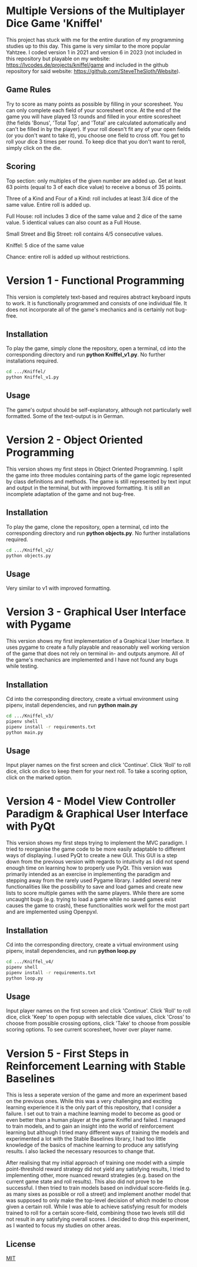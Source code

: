# Multiple Versions of the Multiplayer Dice Game 'Kniffel'

This project has stuck with me for the entire duration of my programming studies up to this day. This game is very similar to the more popular Yahtzee. I coded version 1 in 2021 and version 6 in 2023 (not included in this repository but playable on my website: https://lvcodes.de/projects/kniffel/game and included in the github repository for said website: https://github.com/SteveTheSloth/Website).

## Game Rules

Try to score as many points as possible by filling in your scoresheet. You can only complete each field of your scoresheet once. At the end of the game you will have played 13 rounds and filled in your entire scoresheet (the fields 'Bonus', 'Total Top', and 'Total' are calculated automatically and can't be filled in by the player). If your roll doesn't fit any of your open fields (or you don't want to take it), you choose one field to cross off. You get to roll your dice 3 times per round. To keep dice that you don't want to reroll, simply click on the die.

## Scoring

Top section: only multiples of the given number are added up. Get at least 63 points (equal to 3 of each dice value) to receive a bonus of 35 points.

Three of a Kind and Four of a Kind: roll includes at least 3/4 dice of the same value. Entire roll is added up.

Full House: roll includes 3 dice of the same value and 2 dice of the same value. 5 identical values can also count as a Full House.

Small Street and Big Street: roll contains 4/5 consecutive values.

Kniffel: 5 dice of the same value

Chance: entire roll is added up without restrictions.

# Version 1 - Functional Programming

This version is completely text-based and requires abstract keyboard inputs to work. It is functionally programmed and consists of one individual file. It does not incorporate all of the game's mechanics and is certainly not bug-free.

## Installation

To play the game, simply clone the repository, open a terminal, cd into the corresponding directory and run **python Kniffel_v1.py**. No further installations required.

```bash
cd .../Kniffel/
python Kniffel_v1.py

```

## Usage

The game's output should be self-explanatory, although not particularly well formatted. Some of the text-output is in German.

# Version 2 - Object Oriented Programming

This version shows my first steps in Object Oriented Programming. I split the game into three modules containing parts of the game logic represented by class definitions and methods. The game is still represented by text input and output in the terminal, but with improved formatting. It is still an incomplete adaptation of the game and not bug-free.

## Installation

To play the game, clone the repository, open a terminal, cd into the corresponding directory and run **python objects.py**. No further installations required.

```bash
cd .../Kniffel_v2/
python objects.py

```

## Usage

Very similar to v1 with improved formatting.

# Version 3 - Graphical User Interface with Pygame

This version shows my first implementation of a Graphical User Interface. It uses pygame to create a fully playable and reasonably well working version of the game that does not rely on terminal in- and outputs anymore. All of the game's mechanics are implemented and I have not found any bugs while testing.

## Installation

Cd into the corresponding directory, create a virtual environment using pipenv, install dependencies, and run **python main.py**

```bash
cd .../Kniffel_v3/
pipenv shell
pipenv install -r requirements.txt
python main.py
```

## Usage

Input player names on the first screen and click 'Continue'. Click 'Roll' to roll dice, click on dice to keep them for your next roll. To take a scoring option, click on the marked option.

# Version 4 - Model View Controller Paradigm & Graphical User Interface with PyQt

This version shows my first steps trying to implement the MVC paradigm. I tried to reorganise the game code to be more easily adaptable to different ways of displaying. I used PyQt to create a new GUI. This GUI is a step down from the previous version with regards to intuitivity as I did not spend enough time on learning how to properly use PyQt. This version was primarily intended as an exercise in implementing the paradigm and stepping away from the rarely used Pygame library. I added several new functionalities like the possibility to save and load games and create new lists to score multiple games with the same players. While there are some uncaught bugs (e.g. trying to load a game while no saved games exist causes the game to crash), these functionalities work well for the most part and are implemented using Openpyxl.

## Installation

Cd into the corresponding directory, create a virtual environment using pipenv, install dependencies, and run **python loop.py**

```bash
cd .../Kniffel_v4/
pipenv shell
pipenv install -r requirements.txt
python loop.py
```

## Usage

Input player names on the first screen and click 'Continue'. Click 'Roll' to roll dice, click 'Keep' to open popup with selectable dice values, click 'Cross' to choose from possible crossing options, click 'Take' to choose from possible scoring options. To see current scoresheet, hover over player name.

# Version 5 - First Steps in Reinforcement Learning with Stable Baselines

This is less a seperate version of the game and more an experiment based on the previous ones. While this was a very challenging and exciting learning experience it is the only part of this repository, that I consider a failure. I set out to train a machine learning model to become as good or even better than a human player at the game Kniffel and failed. I managed to train models, and to gain an insight into the world of reinforcement learning but although I tried many different ways of training the models and experimented a lot with the Stable Baselines library, I had too little knowledge of the basics of machine learning to produce any satisfying results. I also lacked the necessary resources to change that.

After realising that my initial approach of training one model with a simple point-threshold reward strategy did not yield any satisfying results, I tried to implementing other, more nuanced reward strategies (e.g. based on the current game state and roll results). This also did not prove to be successful. I then tried to train models based on individual score-fields (e.g. as many sixes as possible or roll a street) and implement another model that was supposed to only make the top-level decision of which model to chose given a certain roll. While I was able to achieve satisfying result for models trained to roll for a certain score-field, combining those two levels still did not result in any satisfying overall scores. I decided to drop this experiment, as I wanted to focus my studies on other areas.

## License

[MIT](https://choosealicense.com/licenses/mit/)
